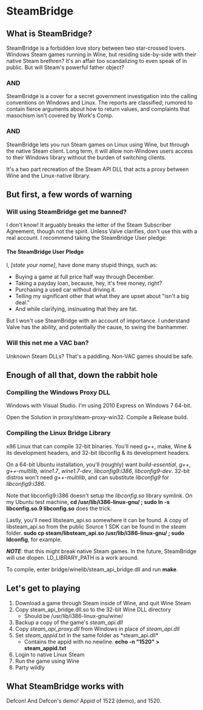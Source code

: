 # SteamBridge

## What is SteamBridge?

SteamBridge is a forbidden love story between two star-crossed lovers.
Windows Steam games running in Wine, but residing side-by-side with
their native Steam brethren?  It's an affair too scandalizing to even
speak of in public.  But will Steam's powerful father object?

### AND

SteamBridge is a cover for a secret government investigation into the
calling conventions on Windows and Linux.  The reports are classified;
rumored to contain fierce arguments about how to return values, and
complaints that masochism isn't covered by Work's Comp.

### AND

SteamBridge lets you run Steam games on Linux using Wine, but through
the native Steam client.  Long term, it will allow non-Windows users
access to their Windows library without the burden of switching clients.

It's a two part recreation of the Steam API DLL that acts a proxy between
Wine and the Linux-native library.

## But first, a few words of warning

### Will using SteamBridge get me banned?

I don't know!  It arguably breaks the letter of the Steam Subscriber
Agreement, though not the spirit.  Unless Valve clarifies, don't use
this with a real account.  I recommend taking the SteamBridge User pledge:

#### The SteamBridge User Pledge

I, *[state your name]*, have done many stupid things, such as:

* Buying a game at full price half way through December.
* Taking a payday loan, because, hey, it's free money, right?
* Purchasing a used car without driving it.
* Telling my significant other that what they are upset about "isn't a
  big deal."
* And while clarifying, insinuating that they are fat.

But I won't use SteamBridge with an account of importance.  I understand
Valve has the ability, and potentially the cause, to swing the banhammer.

### Will this net me a VAC ban?

Unknown Steam DLLs?  That's a paddling.  Non-VAC games should be safe.

## Enough of all that, down the rabbit hole

### Compiling the Windows Proxy DLL

Windows with Visual Studio.  I'm using 2010 Express on Windows 7 64-bit.

Open the Solution in proxy/steam-proxy-win32.  Compile a Release build.

### Compiling the Linux Bridge Library

x86 Linux that can compile 32-bit binaries.  You'll need g++, make, Wine &
its development headers, and 32-bit libconfig & its development headers.

On a 64-bit Ubuntu installation, you'll (roughly) want *build-essential*,
*g++*, *g++-multilib*, *wine1.7*, *wine1.7-dev*, *libconfig9:i386*,
*libconfig9-dev*.  32-bit distros won't need *g++-multilib*, and
can substitute *libconfig9* for *libconfig9:i386*.

Note that libconfig9:i386 doesn't setup the *libconfig.so* library
symlink.  On my Ubuntu test machine, **cd /usr/lib/i386-linux-gnu/ ; sudo
ln -s libconfig.so.9 libconfig.so** does the trick. 

Lastly, you'll need libsteam\_api.so somewhere it can be found.  A copy
of libsteam\_api.so from the public Source 1 SDK can be found in the
*steam* folder.  **sudo cp steam/libsteam\_api.so /usr/lib/i386-linux-gnu/
; sudo ldconfig**, for example.

***NOTE***: that this might break native Steam games.  In the future,
SteamBridge will use dlopen.  LD\_LIBRARY\_PATH is a work around.

To compile, enter bridge/winelib/steam\_api\_bridge.dll and run **make**.

## Let's get to playing

1. Download a game through Steam inside of Wine, and quit Wine Steam
2. Copy steam\_api\_bridge.dll.so to the 32-bit Wine DLL directory
   * Should be /usr/lib/i386-linux-gnu/wine/
3. Backup a copy of the game's *steam\_api.dll*
4. Copy *steam\_api\_proxy.dll* from Windows in place of *steam\_api.dll*
5. Set *steam\_appid.txt* in the same folder as *steam\_api.dll\*
   * Contains the appid with no newline. **echo -n "1520" > steam\_appid.txt**
6. Login to native Linux Steam
7. Run the game using Wine
8. Party wildly

## What SteamBridge works with

Defcon!  And Defcon's demo!  Appid of 1522 (demo), and 1520.

